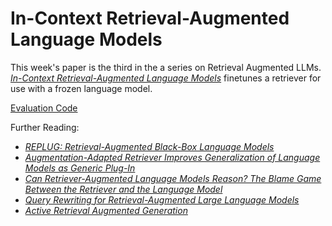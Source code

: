 # In-Context Retrieval-Augmented Language Models

This week's paper is the third in the a series on Retrieval Augmented LLMs. [*In-Context Retrieval-Augmented Language Models*](https://arxiv.org/abs/2302.00083) finetunes a retriever for use with a frozen language model.

[Evaluation Code](https://github.com/AI21Labs/in-context-ralm)

Further Reading:
- [*REPLUG: Retrieval-Augmented Black-Box Language Models*](https://arxiv.org/abs/2301.12652)
- [*Augmentation-Adapted Retriever Improves Generalization of Language Models as Generic Plug-In*](https://arxiv.org/abs/2305.17331)
- [*Can Retriever-Augmented Language Models Reason? The Blame Game Between the Retriever and the Language Model*](https://arxiv.org/abs/2212.09146)
- [*Query Rewriting for Retrieval-Augmented Large Language Models*](https://arxiv.org/abs/2305.14283)
- [*Active Retrieval Augmented Generation*](https://arxiv.org/abs/2305.06983)